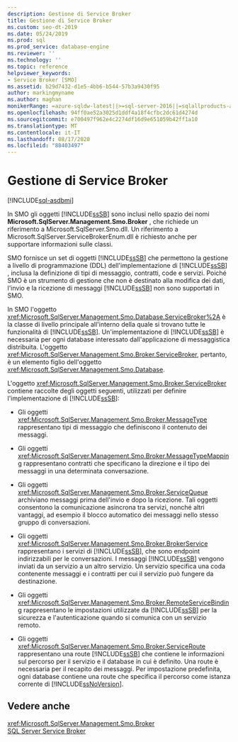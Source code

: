 ```yaml
---
description: Gestione di Service Broker
title: Gestione di Service Broker
ms.custom: seo-dt-2019
ms.date: 05/24/2019
ms.prod: sql
ms.prod_service: database-engine
ms.reviewer: ''
ms.technology: ''
ms.topic: reference
helpviewer_keywords:
- Service Broker [SMO]
ms.assetid: b29d7432-d1e5-4bb6-b544-57b3a9430f95
author: markingmyname
ms.author: maghan
monikerRange: =azure-sqldw-latest||>=sql-server-2016||=sqlallproducts-allversions||>=sql-server-linux-2017||=azuresqldb-mi-current
ms.openlocfilehash: 94ff0ae52a3025d1ddf4a18f4cfbc2dc61d4274d
ms.sourcegitcommit: e700497f962e4c2274df16d9e651059b42ff1a10
ms.translationtype: MT
ms.contentlocale: it-IT
ms.lasthandoff: 08/17/2020
ms.locfileid: "88403497"
---
```

# <a name="managing-service-broker"></a>Gestione di Service Broker

[!INCLUDE[sql-asdbmi](../../../includes/applies-to-version/sql-asdbmi.md)]

  In SMO gli oggetti [!INCLUDE[ssSB](../../../includes/sssb-md.md)] sono inclusi nello spazio dei nomi **Microsoft.SqlServer.Management.Smo.Broker** , che richiede un riferimento a Microsoft.SqlServer.Smo.dll. Un riferimento a Microsoft.SqlServer.ServiceBrokerEnum.dll è richiesto anche per supportare informazioni sulle classi.  
  
 SMO fornisce un set di oggetti [!INCLUDE[ssSB](../../../includes/sssb-md.md)] che permettono la gestione a livello di programmazione (DDL) dell'implementazione di [!INCLUDE[ssSB](../../../includes/sssb-md.md)] , inclusa la definizione di tipi di messaggio, contratti, code e servizi. Poiché SMO è un strumento di gestione che non è destinato alla modifica dei dati, l'invio e la ricezione di messaggi [!INCLUDE[ssSB](../../../includes/sssb-md.md)] non sono supportati in SMO.  
  
 In SMO l'oggetto <xref:Microsoft.SqlServer.Management.Smo.Database.ServiceBroker%2A> è la classe di livello principale all'interno della quale si trovano tutte le funzionalità di [!INCLUDE[ssSB](../../../includes/sssb-md.md)]. Un'implementazione di [!INCLUDE[ssSB](../../../includes/sssb-md.md)] è necessaria per ogni database interessato dall'applicazione di messaggistica distribuita. L'oggetto <xref:Microsoft.SqlServer.Management.Smo.Broker.ServiceBroker>, pertanto, è un elemento figlio dell'oggetto <xref:Microsoft.SqlServer.Management.Smo.Database>.  
  
 L'oggetto <xref:Microsoft.SqlServer.Management.Smo.Broker.ServiceBroker> contiene raccolte degli oggetti seguenti, utilizzati per definire l'implementazione di [!INCLUDE[ssSB](../../../includes/sssb-md.md)]:  
  
-   Gli oggetti <xref:Microsoft.SqlServer.Management.Smo.Broker.MessageType> rappresentano tipi di messaggio che definiscono il contenuto dei messaggi.  
  
-   Gli oggetti <xref:Microsoft.SqlServer.Management.Smo.Broker.MessageTypeMapping> rappresentano contratti che specificano la direzione e il tipo dei messaggi in una determinata conversazione.  
  
-   Gli oggetti <xref:Microsoft.SqlServer.Management.Smo.Broker.ServiceQueue> archiviano messaggi prima dell'invio e dopo la ricezione. Tali oggetti consentono la comunicazione asincrona tra servizi, nonché altri vantaggi, ad esempio il blocco automatico dei messaggi nello stesso gruppo di conversazioni.  
  
-   Gli oggetti <xref:Microsoft.SqlServer.Management.Smo.Broker.BrokerService> rappresentano i servizi di [!INCLUDE[ssSB](../../../includes/sssb-md.md)], che sono endpoint indirizzabili per le conversazioni. I messaggi [!INCLUDE[ssSB](../../../includes/sssb-md.md)] vengono inviati da un servizio a un altro servizio. Un servizio specifica una coda contenente messaggi e i contratti per cui il servizio può fungere da destinazione.  
  
-   Gli oggetti <xref:Microsoft.SqlServer.Management.Smo.Broker.RemoteServiceBinding> rappresentano le impostazioni utilizzate da [!INCLUDE[ssSB](../../../includes/sssb-md.md)] per la sicurezza e l'autenticazione quando si comunica con un servizio remoto.  
  
-   Gli oggetti <xref:Microsoft.SqlServer.Management.Smo.Broker.ServiceRoute> rappresentano una route [!INCLUDE[ssSB](../../../includes/sssb-md.md)] che contiene le informazioni sul percorso per il servizio e il database in cui è definito. Una route è necessaria per il recapito dei messaggi. Per impostazione predefinita, ogni database contiene una route che specifica il percorso come istanza corrente di [!INCLUDE[ssNoVersion](../../../includes/ssnoversion-md.md)].  
  
## <a name="see-also"></a>Vedere anche  
 <xref:Microsoft.SqlServer.Management.Smo.Broker>   
 [SQL Server Service Broker](../../../database-engine/configure-windows/sql-server-service-broker.md)  
  
  
